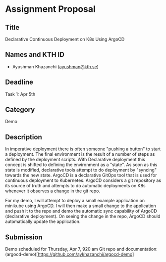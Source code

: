 # Assignment Proposal

## Title

Declarative Continuous Deployment on K8s Using ArgoCD

## Names and KTH ID

- Ayushman Khazanchi (ayushman@kth.se) 

## Deadline

Task 1: Apr 5th

## Category

Demo

## Description

In imperative deployment there is often someone "pushing a button" to start a deployment. The final environment is the result of a number of steps as defined by the deployment scripts. With Declarative deployment this concept is shifted to defining the environment as a "state". As soon as this state is modified, declarative tools attempt to do deployment by "syncing" towards the new state. ArgoCD is a declarative GitOps tool that is used for continuous deployment to Kubernetes. ArgoCD considers a git repository as its source of truth and attempts to do automatic deployments on K8s whenever it observes a change in the git repo. 

For my demo, I will attempt to deploy a small example application on minikube using ArgoCD. I will then make a small change to the application and push it to the repo and demo the automatic sync capability of ArgoCD (declarative deployment). On seeing the change in the repo, ArgoCD should automatically update the application.

## Submission 

Demo scheduled for Thursday, Apr 7, 920 am
Git repo and documentation: (argocd-demo)[https://github.com/aykhazanchi/argocd-demo]
